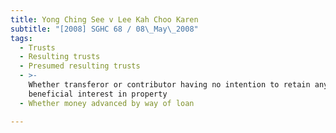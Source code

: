 ```yaml
---
title: Yong Ching See v Lee Kah Choo Karen
subtitle: "[2008] SGHC 68 / 08\_May\_2008"
tags:
  - Trusts
  - Resulting trusts
  - Presumed resulting trusts
  - >-
    Whether transferor or contributor having no intention to retain any
    beneficial interest in property
  - Whether money advanced by way of loan

---
```


